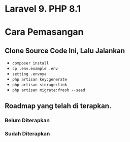 # Laravel 9. PHP 8.1

# Cara Pemasangan


## Clone Source Code Ini, Lalu Jalankan

- `composer install`
- `cp .env.example .env`
- `setting .envnya`
- `php artisan key:generate`
- `php artisan storage:link`
- `php artisan migrate:fresh --seed`


## Roadmap yang telah di terapkan.
### Belum Diterapkan

### Sudah Diterapkan
